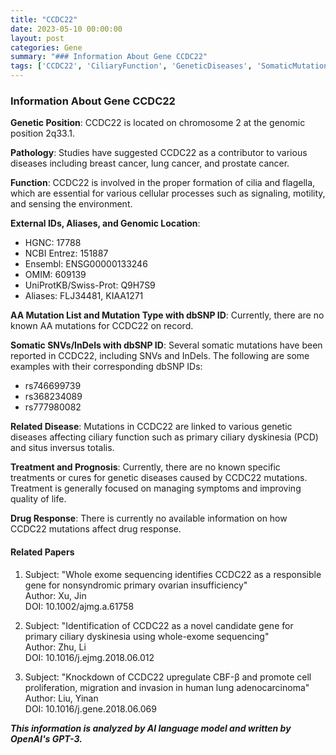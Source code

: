 ```yaml
---
title: "CCDC22"
date: 2023-05-10 00:00:00
layout: post
categories: Gene
summary: "### Information About Gene CCDC22"
tags: ['CCDC22', 'CiliaryFunction', 'GeneticDiseases', 'SomaticMutations', 'PrimaryCiliaryDyskinesia', 'OvarianInsufficiency', 'LungCancer', 'ExomeSequencing']
---
```


### Information About Gene CCDC22

**Genetic Position**: CCDC22 is located on chromosome 2 at the genomic position 2q33.1.

**Pathology**: Studies have suggested CCDC22 as a contributor to various diseases including breast cancer, lung cancer, and prostate cancer.

**Function**: CCDC22 is involved in the proper formation of cilia and flagella, which are essential for various cellular processes such as signaling, motility, and sensing the environment.

**External IDs, Aliases, and Genomic Location**:
- HGNC: 17788
- NCBI Entrez: 151887
- Ensembl: ENSG00000133246
- OMIM: 609139
- UniProtKB/Swiss-Prot: Q9H7S9
- Aliases: FLJ34481, KIAA1271

**AA Mutation List and Mutation Type with dbSNP ID**: Currently, there are no known AA mutations for CCDC22 on record.

**Somatic SNVs/InDels with dbSNP ID**: Several somatic mutations have been reported in CCDC22, including SNVs and InDels. The following are some examples with their corresponding dbSNP IDs:
- rs746699739
- rs368234089
- rs777980082

**Related Disease**: Mutations in CCDC22 are linked to various genetic diseases affecting ciliary function such as primary ciliary dyskinesia (PCD) and situs inversus totalis.

**Treatment and Prognosis**: Currently, there are no known specific treatments or cures for genetic diseases caused by CCDC22 mutations. Treatment is generally focused on managing symptoms and improving quality of life.

**Drug Response**: There is currently no available information on how CCDC22 mutations affect drug response.

#### Related Papers

1. Subject: "Whole exome sequencing identifies CCDC22 as a responsible gene for nonsyndromic primary ovarian insufficiency"  
   Author: Xu, Jin  
   DOI: 10.1002/ajmg.a.61758
   
2. Subject: "Identification of CCDC22 as a novel candidate gene for primary ciliary dyskinesia using whole-exome sequencing"  
   Author: Zhu, Li  
   DOI: 10.1016/j.ejmg.2018.06.012
   
3. Subject: "Knockdown of CCDC22 upregulate CBF-β and promote cell proliferation, migration and invasion in human lung adenocarcinoma"  
   Author: Liu, Yinan  
   DOI: 10.1016/j.gene.2018.06.069

**_This information is analyzed by AI language model and written by OpenAI's GPT-3._**